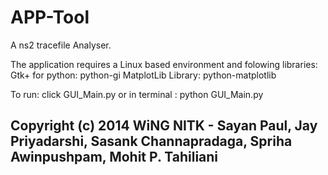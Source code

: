 APP-Tool
========

A ns2 tracefile Analyser.  

The application requires a Linux based environment and folowing libraries:
	Gtk+ for python: python-gi
	MatplotLib Library: python-matplotlib

To run:
	click GUI_Main.py
	or
	in terminal : python GUI_Main.py
	
Copyright (c) 2014 WiNG NITK - Sayan Paul, Jay Priyadarshi, Sasank Channapradaga, Spriha Awinpushpam, Mohit P. Tahiliani
-------------------------------------------------------------------------------------------------------------------------

